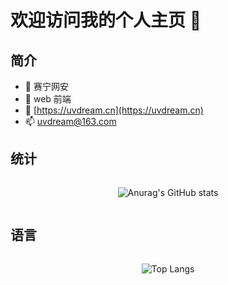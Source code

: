 # 欢迎访问我的个人主页 👋

## 简介

- 🔭 赛宁网安
- 🌱 web 前端
- 💬 [https://uvdream.cn](https://uvdream.cn)
- 📫 uvdream@163.com

## 统计

<div style="display:flex;justify-content: center;align-items: center;">

![Anurag's GitHub stats](https://github-readme-stats.vercel.app/api?username=anuraghazra)

</div>

## 语言

<div style="display:flex;justify-content: center;align-items: center;">

![Top Langs](https://github-readme-stats.vercel.app/api/top-langs/?username=uvdream)

<!-- ![Top Langs](https://github-readme-stats.vercel.app/api/top-langs/?username=uvdream&layout=compact) -->

</div>
